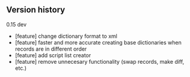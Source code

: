 ## Version history

0.15 dev
- [feature] change dictionary format to xml
- [feature] faster and more accurate creating base dictionaries when records are in different order
- [feature] add script list creator
- [feature] remove unnecesary functionality (swap records, make diff, etc.)

